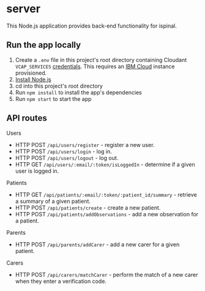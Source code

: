 # server

This Node.js application provides back-end functionality for ispinal.

## Run the app locally

1. Create a `.env` file in this project's root directory containing Cloudant `VCAP_SERVICES` [credentials](https://console.bluemix.net/docs/services/watson/getting-started-variables.html#vcapServices). This requires an [IBM Cloud](https://cloud.ibm.com) instance provisioned.
2. [Install Node.js](https://nodejs.org/en/)
3. cd into this project's root directory
4. Run `npm install` to install the app's dependencies
5. Run `npm start` to start the app


## API routes

Users
* HTTP POST `/api/users/register` - register a new user.
* HTTP POST `/api/users/login` - log in.
* HTTP POST `/api/users/logout` - log out.
* HTTP GET `/api/users/:email/:token/isLoggedIn` - determine if a given user is logged in.

Patients
* HTTP GET `/api/patients/:email/:token/:patient_id/summary` - retrieve a summary of a given patient.
* HTTP POST `/api/patients/create` - create a new patient.
* HTTP POST `/api/patients/addObservations` - add a new observation for a patient.

Parents
* HTTP POST `/api/parents/addCarer` - add a new carer for a given patient.

Carers
* HTTP POST `/api/carers/matchCarer` - perform the match of a new carer when they enter a verification code.
